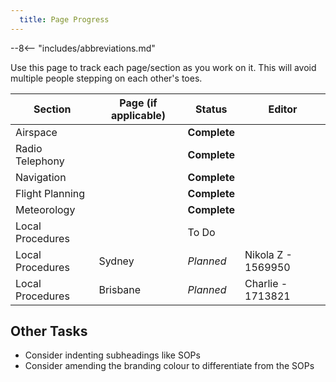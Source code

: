 ```yaml
---
  title: Page Progress
---
```


--8<-- "includes/abbreviations.md"

Use this page to track each page/section as you work on it. This will avoid multiple people stepping on each other's toes.

| Section | Page (if applicable) | Status | Editor |
| --- | --- | --- | --- |
| Airspace | | **Complete** | |
| Radio Telephony | | **Complete** | |
| Navigation | | **Complete** | |
| Flight Planning | | **Complete** | |
| Meteorology | | **Complete** | |
| Local Procedures | | To Do | |
| Local Procedures | Sydney | *Planned* | Nikola Z - 1569950 |
| Local Procedures | Brisbane | *Planned* | Charlie - 1713821 |

## Other Tasks
- Consider indenting subheadings like SOPs
- Consider amending the branding colour to differentiate from the SOPs